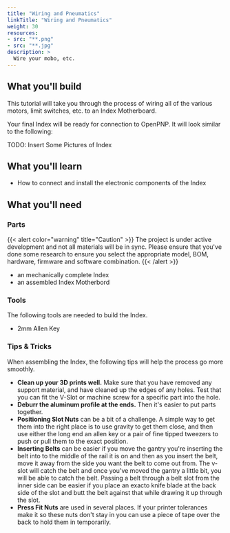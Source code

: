 ```yaml
---
title: "Wiring and Pneumatics"
linkTitle: "Wiring and Pneumatics"
weight: 30
resources:
- src: "**.png"
- src: "**.jpg"
description: >
  Wire your mobo, etc.
---
```


## What you'll build

This tutorial will take you through the process of wiring all of the various motors, limit switches, etc. to an Index Motherboard.

Your final Index will be ready for connection to OpenPNP. It will look similar to the following:

TODO: Insert Some Pictures of Index

## What you'll learn

* How to connect and install the electronic components of the Index

## What you'll need

### Parts

{{< alert color="warning" title="Caution" >}}
The project is under active development and not all materials will be in sync. Please ensure that you've done some research to ensure you select the appropriate model, BOM, hardware, firmware and software combination.
{{< /alert >}}

* an mechanically complete Index
* an assembled Index Motherbord

### Tools

The following tools are needed to build the Index.

* 2mm Allen Key

### Tips & Tricks

When assembling the Index, the following tips will help the process go more smoothly.

* **Clean up your 3D prints well.** Make sure that you have removed any support material, and have cleaned up the edges of any holes. Test that you can fit the V-Slot or machine screw for a specific part into the hole.
* **Deburr the aluminum profile at the ends.** Then it's easier to put parts together.
* **Positioning Slot Nuts** can be a bit of a challenge. A simple way to get them into the right place is to use gravity to get them close, and then use either the long end an allen key or a pair of fine tipped tweezers to push or pull them to the exact position.
* **Inserting Belts** can be easier if you move the gantry you're inserting the belt into to the middle of the rail it is on and then as you insert the belt, move it away from the side you want the belt to come out from. The v-slot will catch the belt and once you've moved the gantry a little bit, you will be able to catch the belt. Passing a belt through a belt slot from the inner side can be easier if you place an exacto knife blade at the back side of the slot and butt the belt against that while drawing it up through the slot.
* **Press Fit Nuts** are used in several places. If your printer tolerances make it so these nuts don't stay in you can use a piece of tape over the back to hold them in temporarily.

